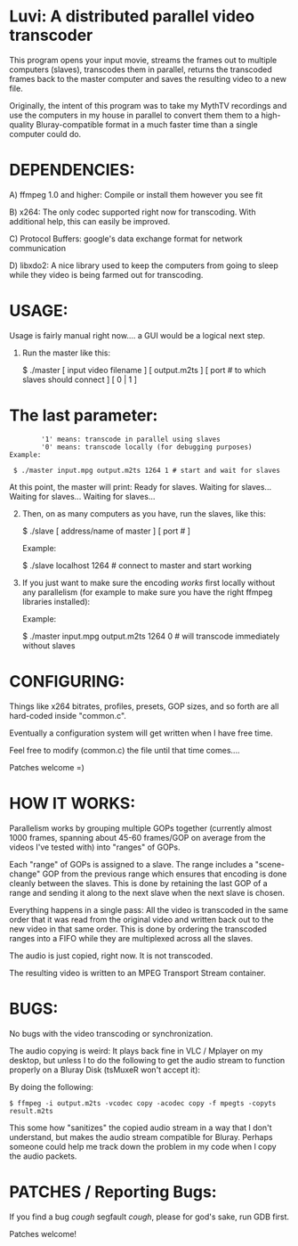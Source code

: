 Luvi: A distributed parallel video transcoder
=============================================

This program opens your input movie, streams the frames out to 
multiple computers (slaves), transcodes them in parallel, 
returns the transcoded frames back to the master computer and 
saves the resulting video to a new file.

Originally, the intent of this program was to take my MythTV 
recordings and use the computers in my house in parallel to convert 
them them to a high-quality Bluray-compatible format in a much 
faster time than a single computer could do.

DEPENDENCIES:
=============================================

A) ffmpeg 1.0 and higher: Compile or install them however you see fit

B) x264: The only codec supported right now for transcoding. With additional help, this can easily be improved.

C) Protocol Buffers: google's data exchange format for network communication

D) libxdo2: A nice library used to keep the computers from going to sleep while they video is being farmed out for transcoding.


USAGE:
=============================================
Usage is fairly manual right now.... a GUI would be a logical next step.

1. Run the master like this:

     $ ./master [ input video filename ] [ output.m2ts ] [ port # to which slaves should connect ] [ 0 | 1 ]
    
# The last parameter:
			'1' means: transcode in parallel using slaves
			'0' means: transcode locally (for debugging purposes)
	Example:
	   
     $ ./master input.mpg output.m2ts 1264 1 # start and wait for slaves

At this point, the master will print:
    Ready for slaves.
    Waiting for slaves...
    Waiting for slaves...
    Waiting for slaves...

2. Then, on as many computers as you have, run the slaves, like this:

    $ ./slave [ address/name of master ] [ port # ]

	Example:
	  
    $ ./slave localhost 1264 # connect to master and start working

3. If you just want to make sure the encoding *works* first locally
   without any parallelism (for example to make sure you have the right
   ffmpeg libraries installed):

	Example:
  
    $ ./master input.mpg output.m2ts 1264 0  # will transcode immediately without slaves

CONFIGURING:
=============================================

Things like x264 bitrates, profiles, presets, GOP sizes, and so forth
are all hard-coded inside "common.c".

Eventually a configuration system will get written when I have free time.

Feel free to modify (common.c) the file until that time comes....

Patches welcome =)

HOW IT WORKS:
======================================

Parallelism works by grouping multiple GOPs together (currently almost 1000 frames,
spanning about 45-60 frames/GOP on average from the videos I've tested with) 
into "ranges" of GOPs.

Each "range" of GOPs is assigned to a slave. The range includes a "scene-change" GOP from
the previous range which ensures that encoding is done cleanly between the slaves. This
is done by retaining the last GOP of a range and sending it along to the next slave when
the next slave is chosen.

Everything happens in a single pass: All the video is transcoded in the same order
that it was read from the original video and written back out to the new video in that same
order. This is done by ordering the transcoded ranges into a FIFO while they are multiplexed
across all the slaves.

The audio is just copied, right now. It is not transcoded.

The resulting video is written to an MPEG Transport Stream container.

BUGS:
======================================
No bugs with the video transcoding or synchronization.

The audio copying is weird: It plays back fine in VLC / Mplayer on my desktop,
but unless I to do the following to get the audio stream to function
properly on a Bluray Disk (tsMuxeR won't accept it):

By doing the following:

    $ ffmpeg -i output.m2ts -vcodec copy -acodec copy -f mpegts -copyts result.m2ts

This some how "sanitizes" the copied audio stream in a way that I don't 
understand, but makes the audio stream compatible for Bluray. Perhaps someone 
could help me track down the problem in my code when I copy the audio packets.

PATCHES / Reporting Bugs:
======================================
If you find a bug *cough* segfault *cough*,
please for god's sake, run GDB first.

Patches welcome!
